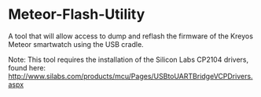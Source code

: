 Meteor-Flash-Utility
====================

A tool that will allow access to dump and reflash the firmware of the Kreyos Meteor smartwatch using the USB cradle.


Note: This tool requires the installation of the Silicon Labs CP2104 drivers, found here:
http://www.silabs.com/products/mcu/Pages/USBtoUARTBridgeVCPDrivers.aspx
